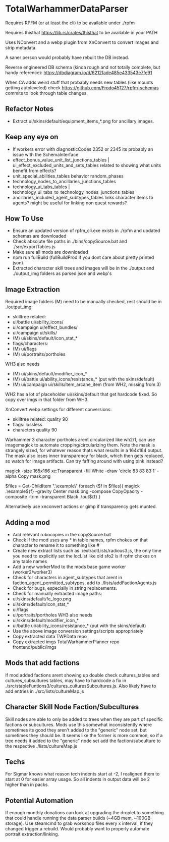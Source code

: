 # TotalWarhammerDataParser
 
Requires RPFM (or at least the cli) to be available under ./rpfm

Requires thisthat https://lib.rs/crates/thisthat to be available in your PATH

Uses NConvert and a webp plugin from XnConvert to convert images and strip metadata.

A saner person would probably have rebuilt the DB instead.

Reverse engineered DB schema (kinda rough and not totally complete, but handy reference): https://dbdiagram.io/d/6212fade485e433543e7fe91

When CA adds weird stuff that probably needs new tables (like mounts getting autoleveled) check https://github.com/Frodo45127/rpfm-schemas commits to look through table changes.

## Refactor Notes

- Extract ui/skins/default/equipment_items_*.png for ancillary images.

## Keep any eye on

- If workers error with diagnosticCodes 2352 or 2345 its probably an issue with the SchemaInterface
- effect_bonus_value_unit_list_junctions_tables | ui_effect_excluded_units_and_sets_tables related to showing what units benefit from effects?
- unit_special_abilities_tables behavior random_phases
- technology_nodes_to_ancillaries_junctions_tables
- technology_ui_tabs_tables | technology_ui_tabs_to_technology_nodes_junctions_tables
- ancillaries_included_agent_subtypes_tables links character items to agents? might be useful for linking non quest rewards?

## How To Use

- Ensure an updated version of rpfm_cli.exe exists in ./rpfm and updated schemas are downloaded
- Check absolute file paths in ./bins/copySource.bat and ./src/exportTables.js
- Make sure all mods are downloaded
- npm run fullBuild (fullBuildProd if you dont care about pretty printed json)
- Extracted character skill trees and images will be in the ./output and ./output_img folders as parsed json and webp's

## Image Extraction

Required image folders (M) need to be manually checked, rest should be in ./output_img:
- skilltree related:
- ui/battle ui/ability_icons/
- ui/campaign ui/effect_bundles/
- ui/campaign ui/skills/
- (M) ui/skins/default/icon_stat_*
- flags/characters:
- (M) ui/flags
- (M) ui/portraits/portholes

WH3 also needs
- (M) ui/skins/default/modifier_icon_*
- (M) ui/battle ui/ability_icons/resistance_* (put with the skins/default)
- (M) ui/campaign ui/skills/item_arcane_item (from WH2, missing from 3)

WH2 has a lot of placeholder ui/skins/default that get hardcode fixed. So copy over imgs in that folder from WH3.

XnConvert webp settings for different conversions:
- skilltree related: quality 90
- flags: lossless
- characters quality 90

Warhammer 3 character portholes arent circularized like wh2/1, can use imagemagick to automate cropping/circularizing them. Note the mask is strangely sized, for whatever reason thats what results in a 164x164 output. The mask also loses inner transparency for black, which then gets replaced, so watch for image artifacts. Can try faffing around with using pink instead?

magick -size 165x166 xc:Transparent -fill White -draw 'circle 83 83 83 1' -alpha Copy mask.png

$files = Get-ChildItem ".\example\"
foreach ($f in $files){
magick .\example\${f} -gravity Center mask.png -compose CopyOpacity -composite -trim -transparent Black .\out\${f}
}

Alternatively use xnconvert actions or gimp if transparency gets munted.

## Adding a mod

- Add relevant robocopies in the copySource.bat
- Check if the mod uses any * in table names, rpfm chokes on that character to rename it to something like #
- Create new extract lists such as ./extractLists/radious3.js, the only time you need to explicitly set the locList like old sfo2 is if rpfm chokes on any table names
- Add a new workerMod to the mods base game worker (worker2/worker3)
- Check for characters in agent_subtypes that arent in faction_agent_permitted_subtypes, add to ./lists/addFactionAgents.js
- Check for bugs, especially in string replacements.
- Check for manually extracted image paths: 
- ui/skins/default/fe_logo.png
- ui/skins/default/icon_stat_*
- ui/flags
- ui/portraits/portholes
WH3 also needs
- ui/skins/default/modifier_icon_*
- ui/battle ui/ability_icons/resistance_* (put with the skins/default)
- Use the above image conversion settings/scripts appropriately
- Copy extracted data TWPData repo
- Copy extracted imgs TotalWarhammerPlanner repo frontend/public/imgs

## Mods that add factions

If mod added factions arent showing up double check cultures_tables and cultures_subsultures tables, may have to hardcode a fix in ./src/stapleFuntions3/cultures_culturesSubcultures.js. Also likely have to add entries in ./src/lists/cultureMap.js

## Character Skill Node Faction/Subcultures

Skill nodes are able to only be added to trees when they are part of specific factions or subcultures. Mods use this somewhat inconsistently where sometimes its good they aren't added to the "generic" node set, but sometimes they should be. It seems like the former is more common, so if a tree needs it added to the "generic" node set add the faction/subculture to the respective ./lists/cultureMap.js

## Techs

For Sigmar knows what reason tech indents start at -2, I realigned them to start at 0 for easier array usage. So all indents in output data will be 2 higher than in packs.

## Potential Automation

If enough monthly donations can look at upgrading the droplet to something that could handle running the data parser builds (~4GB mem, ~100GB storage). Use steamcmd to grab workshop files every x interval, if they changed trigger a rebuild. Would probably want to properly automate portrait extraction/linking.
